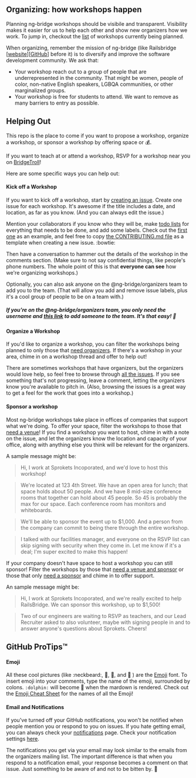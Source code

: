 ## Organizing: how workshops happen

Planning ng-bridge workshops should be visibile and transparent. Visibility makes it easier for us to help each other and show new organizers how we work. To jump in, checkout the [list](https://github.com/ng-bridge/organizing/issues) of workshops currently being planned. 

When organizing, remember the mission of ng-bridge (like Railsbridge [[website](http://www.railsbridge.org)][[GitHub](https://github.com/railsbridge)] before it) is to diversify and improve the software development community. We ask that:
* Your workshop reach out to a group of people that are underrepresented in the community. That might be women, people of color, non-native English speakers, LGBQA communities, or other marginalized groups.
* Your workshop is free for students to attend. We want to remove as many barriers to entry as possible.

## Helping Out
This repo is the place to come if you want to propose a workshop, organize a workshop, or sponsor a workshop by offering space or :moneybag:. 

If you want to teach at or attend a workshop, RSVP for a workshop near you on [BridgeTroll](http://www.bridgetroll.org/)! 

Here are some specific ways you can help out:

#### Kick off a Workshop
If you want to kick off a workshop, start by [creating an issue](https://github.com/ng-bridge/organizing/issues/new). Create one issue for each workshop. It's awesome if the title includes a date, and location, as far as you know. (And you can always edit the issue.) 

Mention your collaborators if you know who they will be, make [todo lists](https://github.com/blog/1542-task-lists-in-gist) for everything that needs to be done, and add some labels. Check out the [first one](https://github.com/ng-bridge/organizing/issues/1) as an example, and feel free to copy [the CONTRIBUTING.md file](https://github.com/ng-bridge/organizing/blob/master/CONTRIBUTING.md) as a template when creating a new issue. :bowtie:

Then have a conversation to hammer out the details of the workshop in the comments section. (Make sure to not say confidential things, like people's phone numbers. The whole point of this is that **everyone can see** how we're organizing workshops.) 

Optionally, you can also ask anyone on the @ng-bridge/organizers team to add you to the team. (That will allow you add and remove issue labels, plus it's a cool group of people to be on a team with.) 

##### If you're on the @ng-bridge/organizers team, you only need the username and [this link](https://github.com/orgs/ng-bridge/teams/organizers) to add someone to the team. It's that easy! :palm_tree:

#### Organize a Workshop
If you'd like to organize a workshop, you can filter the workshops being planned to only those that [need organizers](https://github.com/ng-bridge/organizing/labels/Needs%20Organizer). If there's a workshop in your area, chime in on a workshop thread and offer to help out!

There are sometimes workshops that have organizers, but the organizers would love help, so feel free to browse through [all the issues](https://github.com/ng-bridge/organizing/issues). If you see something that's not progressing, leave a comment, letting the organizers know you're available to pitch in. (Also, browsing the issues is a great way to get a feel for the work that goes into a workshop.)

#### Sponsor a workshop

Most ng-bridge workshops take place in offices of companies that support what we're doing. To offer your space, filter the workshops to those that [need a venue](https://github.com/ng-bridge/organizing/labels/Needs%20Venue/Sponsor)! If you find a workshop you want to host, chime in with a note on the issue, and let the organizers know the location and capacity of your office, along with anything else you think will be relevant for the organizers. 

A sample message might be:
> Hi, I work at Sprokets Incoporated, and we'd love to host this workshop! 

> We're located at 123 4th Street. We have an open area for lunch; that space holds about 50 people. And we have 8 mid-size conference rooms that together can hold about 45 people. So 45 is probably the max for our space. Each conference room has monitors and whiteboards.

> We'll be able to sponsor the event up to $1,000. And a person from the company can commit to being there through the entire workshop. 

> I talked with our facilities manager, and everyone on the RSVP list can skip signing with security when they come in. Let me know if it's a deal; I'm super excited to make this happen! 

If your company doesn't have space to host a workshop you can still sponsor! Filter the workshops by those that [need a venue and sponsor](https://github.com/ng-bridge/organizing/labels/Needs%20Venue/Sponsor) or those that only [need a sponsor](https://github.com/ng-bridge/organizing/labels/Needs%20Sponsor) and chime in to offer support. 

An sample message might be:

> Hi, I work at Sprokets Incoporated, and we're really excited to help RailsBridge. We can sponsor this workshop, up to $1,500!

> Two of our engineers are waiting to RSVP as teachers, and our Lead Recruiter asked to also volunteer, maybe with signing people in and to answer anyone's questions about Sprokets. Cheers!


## GitHub ProTips™

#### Emoji
All these cool pictures (like :neckbeard:, :nail_care:, :rat:, and :space_invader: ) are the [Emoji](http://en.wikipedia.org/wiki/Emoji) font. To insert emoji into your comments, type the name of the emoji, surrounded by colons. `:dolphin:` will become :dolphin: when the mardown is rendered. Check out the [Emoji Cheat Sheet](http://www.emoji-cheat-sheet.com/) for the names of all the Emoji!

#### Email and Notifications
If you've turned off your GitHub notifications, you won't be notified when people mention you or respond to you on issues. If you hate getting email, you can always check your [notifications](https://github.com/notifications) page. Check your notification settings [here](https://github.com/settings/notifications).

The notifications you get via your email may look similar to the emails from the organizers mailing list. The important difference is that when you respond to a notification email, your response becomes a comment on that issue. Just something to be aware of and not to be bitten by. :wolf:
